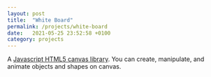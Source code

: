 ```yaml
---
layout: post
title:  "White Board"
permalink: /projects/white-board
date:   2021-05-25 23:52:58 +0100
category: projects
---
```

A [Javascript HTML5 canvas library][wb-source]. You can create, manipulate, and animate objects and shapes on canvas.
<!--end_excerpt-->

[wb-source]: https://github.com/boukhtam/whiteboard
[wb-demo]: https://github.com/boukhtam/whiteboard
